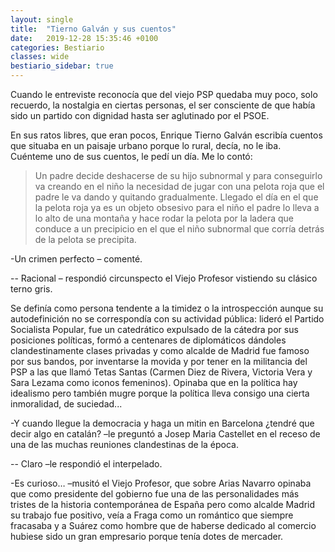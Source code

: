 ```yaml
---
layout: single
title:  "Tierno Galván y sus cuentos"
date:   2019-12-28 15:35:46 +0100
categories: Bestiario
classes: wide
bestiario_sidebar: true
---
```

 Cuando le entreviste reconocía que del viejo PSP quedaba muy poco, solo recuerdo, la nostalgia en ciertas personas, el ser consciente de que había sido un partido con dignidad hasta ser aglutinado por el PSOE.

En sus ratos libres, que eran pocos, <span class = "bestiario-person">Enrique Tierno Galván</span> escribía cuentos que situaba en un paisaje urbano porque lo rural, decía, no le iba. Cuénteme uno de sus cuentos, le pedí un día. Me lo contó:

> Un padre decide deshacerse de su hijo subnormal y para conseguirlo va creando en el niño la necesidad de jugar con una pelota roja que el padre le va dando y quitando gradualmente. Llegado el día en el que la pelota roja ya es un objeto obsesivo para el niño el padre lo lleva a lo alto de una montaña y hace rodar la pelota por la ladera que conduce a un precipicio en el que el niño subnormal que corría detrás de la pelota se precipita.

-Un crimen perfecto – comenté.

-- Racional – respondió circunspecto el Viejo Profesor vistiendo su clásico terno gris.

Se definía como persona tendente a la timidez o la introspección aunque su autodefinición no se correspondía con su actividad pública: lideró el Partido Socialista Popular, fue un catedrático expulsado de la cátedra por sus posiciones políticas, formó a centenares de diplomáticos dándoles clandestinamente clases privadas y como alcalde de Madrid fue famoso por sus bandos, por inventarse la movida y por tener en la militancia del PSP a las que llamó Tetas Santas (Carmen Diez de Rivera, Victoria Vera y Sara Lezama como iconos femeninos). Opinaba que en la política hay idealismo pero también mugre porque la política lleva consigo una cierta inmoralidad, de suciedad...  

-Y cuando llegue la democracia y haga un mitin en Barcelona ¿tendré que decir algo en catalán? –le preguntó a Josep Maria Castellet en el receso de una de las muchas reuniones clandestinas de la época.

-- Claro –le respondió el interpelado.

-Es curioso… –musitó el Viejo Profesor, que sobre Arias Navarro opinaba que como presidente del gobierno fue una de las personalidades más tristes de la historia contemporánea de España pero como alcalde Madrid su trabajo fue positivo, veía a Fraga como un romántico que siempre fracasaba y a Suárez como hombre que de haberse dedicado al comercio hubiese sido un gran empresario porque tenía dotes de mercader.